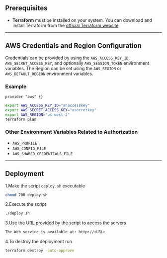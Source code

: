 ## Prerequisites

- **Terraform** must be installed on your system. You can download and install Terraform from the [official Terraform website](https://www.terraform.io/downloads.html).

---

## AWS Credentials and Region Configuration

Credentials can be provided by using the `AWS_ACCESS_KEY_ID`, `AWS_SECRET_ACCESS_KEY`, and optionally `AWS_SESSION_TOKEN` environment variables. The Region can be set using the `AWS_REGION` or `AWS_DEFAULT_REGION` environment variables.

### Example

```hcl
provider "aws" {}
```

```bash
export AWS_ACCESS_KEY_ID="anaccesskey"
export AWS_SECRET_ACCESS_KEY="asecretkey"
export AWS_REGION="us-west-2"
terraform plan
```

### Other Environment Variables Related to Authorization

- `AWS_PROFILE`
- `AWS_CONFIG_FILE`
- `AWS_SHARED_CREDENTIALS_FILE`

___

## Deployment

1.Make the script `deploy.sh` executable

```bash
chmod 700 deploy.sh
```
2.Execute the script
```bash
./deploy.sh
```
3.Use the URL provided by the script to access the servers
```bash
The Web service is available at: http://<URL>
```
4.To destroy the deployment run
```bash
terraform destroy -auto-approve
```


